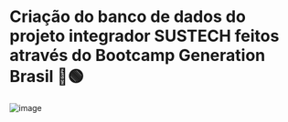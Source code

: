  # Criação do banco de dados do projeto integrador SUSTECH feitos através do Bootcamp Generation Brasil 📖🟢 

![image](https://user-images.githubusercontent.com/100168699/201534573-3d084b7c-b72f-4ddf-b627-abe50dc56527.png)
